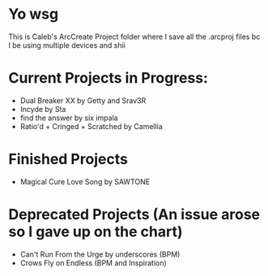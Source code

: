 # Yo wsg 
This is Caleb's ArcCreate Project folder where I save all the .arcproj files bc I be using multiple devices and shii

# Current Projects in Progress:
- Dual Breaker XX by Getty and Srav3R
- Incyde by Sta
- find the answer by six impala
- Ratio'd + Cringed + Scratched by Camellia

# Finished Projects
- Magical Cure Love Song by SAWTONE

# Deprecated Projects (An issue arose so I gave up on the chart)
- Can't Run From the Urge by underscores (BPM)
- Crows Fly on Endless (BPM and Inspiration)

